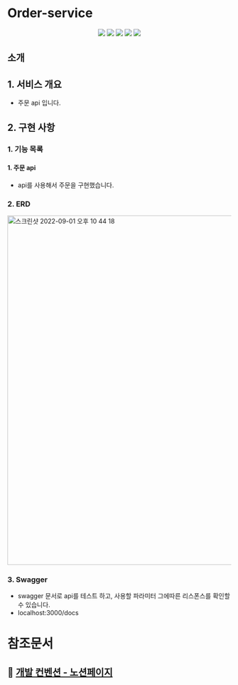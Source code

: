 # Order-service

<div align="center">
  <img src="https://img.shields.io/badge/node-16.17.0-339933?logo=node.js"> 
  <img src="https://img.shields.io/badge/NestJS-9.0.0-E0234E?logo=NestJS"> 
  <img src="https://img.shields.io/badge/TypeScript-4.4.5-3178C6?logo=typescript"> 
  <img src="https://img.shields.io/badge/Swagger-6.1.0-DC382D?logo=swagger"> 
  <img src="https://img.shields.io/badge/TypeORM-0.3.9-010101"> 
</div>

## 소개

## 1. 서비스 개요

- 주문 api 입니다.

## 2. 구현 사항

### 1. 기능 목록

#### 1. 주문 api
- api를 사용해서 주문을 구현했습니다.
### 2. ERD

<img width="785" alt="스크린샷 2022-09-01 오후 10 44 18" src="https://user-images.githubusercontent.com/65529348/190397012-faaf80d3-a9a0-42eb-b8c5-ad3b01f1f3f9.png">
</br>

### 3. Swagger
- swagger 문서로 api를 테스트 하고, 사용할 파라미터 그에따른 리스폰스를 확인할 수 있습니다.
- localhost:3000/docs

# 참조문서

## 📌 [개발 컨벤션 - 노션페이지](https://www.notion.so/devksanbal/9da9e2986a634b07a9615dd4298af006)